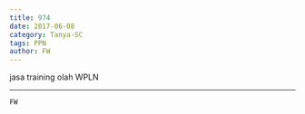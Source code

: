 ```yaml
---
title: 974
date: 2017-06-08
category: Tanya-SC
tags: PPN
author: FW
---
```


jasa training olah WPLN

---



`FW`
